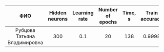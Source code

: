| ФИО                            | Hidden neurons | Learning rate | Number of epochs | Time, s | Train accuracy | Test accuracy |
|:------------------------------:|:--------------:|:-------------:|:----------------:|:-------:|:--------------:|:-------------:|
| Рубцова Татьяна Владимировна   |     300        |      0.1      |        20        |   138   |      0.9998       |    0.983     |